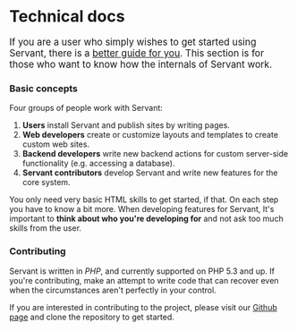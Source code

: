 
# Technical docs

<big>If you are a user who simply wishes to get started using Servant, there is a [better guide for you](/guides). This section is for those who want to know how the internals of Servant work.</big>



### Basic concepts

Four groups of people work with Servant:

1. **Users** install Servant and publish sites by writing pages.
2. **Web developers** create or customize layouts and templates to create custom web sites.
3. **Backend developers** write new backend actions for custom server-side functionality (e.g. accessing a database).
4. **Servant contributors** develop Servant and write new features for the core system.

You only need very basic HTML skills to get started, if that. On each step you have to know a bit more. When developing features for Servant, It's important to **think about who you're developing for** and not ask too much skills from the user.



### Contributing

Servant is written in *PHP*, and currently supported on PHP 5.3 and up. If you're contributing, make an attempt to write code that can recover even when the circumstances aren't perfectly in your control.

If you are interested in contributing to the project, please visit our [Github page](https://github.com/Eiskis/Servant/) and clone the repository to get started.
